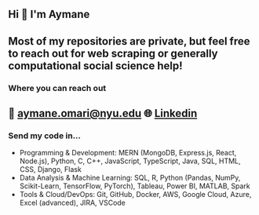 ## Hi 👋 I'm Aymane

## Most of my repositories are private, but feel free to reach out for web scraping or generally computational social science help!

### Where you can reach out
📧 aymane.omari@nyu.edu
🌐 [Linkedin](https://www.linkedin.com/in/aymane-omari/)
---
### Send my code in...
- Programming & Development: MERN (MongoDB, Express.js, React, Node.js), Python, C, C++, JavaScript, TypeScript, Java, SQL, HTML, CSS, Django, Flask
- Data Analysis & Machine Learning: SQL, R, Python (Pandas, NumPy, Scikit-Learn, TensorFlow, PyTorch), Tableau, Power BI, MATLAB, Spark
- Tools & Cloud/DevOps: Git, GitHub, Docker, AWS, Google Cloud, Azure, Excel (advanced), JIRA, VSCode

